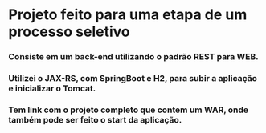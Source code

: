 # Projeto feito para uma etapa de um processo seletivo

### Consiste em um back-end utilizando o padrão REST para WEB.
### Utilizei o JAX-RS, com SpringBoot e H2, para subir a aplicação e inicializar o Tomcat.
### Tem link com o projeto completo que contem um WAR, onde também pode ser feito o start da aplicação.
